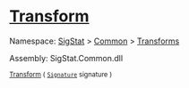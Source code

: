 # [Transform](./BinaryRasterizer-100663654.md)

Namespace: [SigStat]() > [Common](./../../README.md) > [Transforms](./../README.md)

Assembly: SigStat.Common.dll

<sub>[Transform](./BinaryRasterizer-100663654.md) ( [`Signature`](./../../Signature.md) signature )         </sub>
